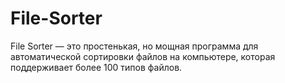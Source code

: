 # File-Sorter
File Sorter — это простенькая, но мощная программа для автоматической сортировки файлов на компьютере, которая поддерживает более 100 типов файлов.
